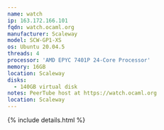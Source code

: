 ```yaml
---
name: watch
ip: 163.172.166.101
fqdn: watch.ocaml.org
manufacturer: Scaleway
model: SCW-GP1-XS
os: Ubuntu 20.04.5
threads: 4
processor: 'AMD EPYC 7401P 24-Core Processor'
memory: 16GB
location: Scaleway
disks:
  - 140GB virtual disk
notes: PeerTube host at https://watch.ocaml.org
location: Scaleway
---
```

{% include details.html %} 

